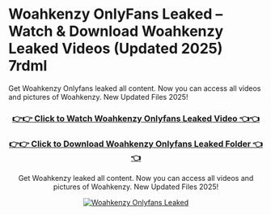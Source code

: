 # Woahkenzy OnlyFans Leaked – Watch & Download Woahkenzy Leaked Videos (Updated 2025) 7rdml

Get Woahkenzy Onlyfans leaked all content. Now you can access all videos and pictures of Woahkenzy. New Updated Files 2025!  
<div align="center">
  
### [👉👉 Click to Watch Woahkenzy Onlyfans Leaked Video 👈👈](https://links2leaks.com/woahkenzy)  
### [👉👉 Click to Download Woahkenzy Onlyfans Leaked Folder 👈👈](https://links2leaks.com/woahkenzy)  

Get Woahkenzy leaked all content. Now you can access all videos and pictures of Woahkenzy. New Updated Files 2025!  

[![Woahkenzy Onlyfans Leaked](https://i.ibb.co/93hzkbrt/l2l.gif)](https://links2leaks.com/woahkenzy)  

</div>
